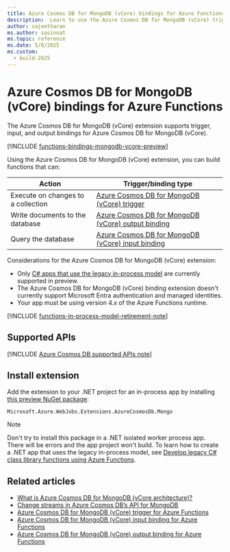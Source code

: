```yaml
---
title: Azure Cosmos DB for MongoDB (vCore) bindings for Azure Functions
description:  Learn to use the Azure Cosmos DB for MongoDB (vCore) trigger in Azure Functions.
author: sajeetharan
ms.author: sasinnat
ms.topic: reference
ms.date: 5/8/2025
ms.custom: 
  - build-2025
---
```


# Azure Cosmos DB for MongoDB (vCore) bindings for Azure Functions

The Azure Cosmos DB for MongoDB (vCore) extension supports trigger, input, and output bindings for Azure Cosmos DB for MongoDB (vCore). 

[!INCLUDE [functions-bindings-mongodb-vcore-preview](../../includes/functions-bindings-mongodb-vcore-preview.md)]

Using the Azure Cosmos DB for MongoDB (vCore) extension, you can build functions that can:

| Action  | Trigger/binding type |
|---------|-----------|
| Execute on changes to a collection | [Azure Cosmos DB for MongoDB (vCore) trigger](functions-bindings-mongodb-vcore-trigger.md) |
| Write documents to the database | [Azure Cosmos DB for MongoDB (vCore) output binding](functions-bindings-mongodb-vcore-output.md)| 
| Query the database | [Azure Cosmos DB for MongoDB (vCore) input binding](functions-bindings-mongodb-vcore-input.md) |

Considerations for the Azure Cosmos DB for MongoDB (vCore) extension:
+ Only [C# apps that use the legacy in-process model](./functions-dotnet-class-library.md) are currently supported in preview.
+ The Azure Cosmos DB for MongoDB (vCore) binding extension doesn't currently support Microsoft Entra authentication and managed identities. 
+ Your app must be using version 4.x of the Azure Functions runtime.

[!INCLUDE [functions-in-process-model-retirement-note](../../includes/functions-in-process-model-retirement-note.md)]

## Supported APIs

[!INCLUDE [Azure Cosmos DB supported APIs note](../../includes/functions-cosmosdb-sqlapi-note.md)]

## Install extension 

Add the extension to your .NET project for an in-process app by installing [this preview NuGet package](https://www.nuget.org/packages/Microsoft.Azure.WebJobs.Extensions.AzureCosmosDb.Mongo/1.1.0-preview):

`Microsoft.Azure.WebJobs.Extensions.AzureCosmosDb.Mongo`

>[!NOTE]  
>Don't try to install this package in a .NET isolated worker process app. There will be errors and the app project won't build. To learn how to create a .NET app that uses the legacy in-process model, see [Develop legacy C# class library functions using Azure Functions](functions-dotnet-class-library.md#develop-legacy-c-class-library-functions-using-azure-functions).

## Related articles
 
- [What is Azure Cosmos DB for MongoDB (vCore architecture)?](/azure/cosmos-db/mongodb/vcore/introduction)
- [Change streams in Azure Cosmos DB’s API for MongoDB](/azure/cosmos-db/mongodb/change-streams)
- [Azure Cosmos DB for MongoDB (vCore) trigger for Azure Functions](functions-bindings-mongodb-vcore-trigger.md)
- [Azure Cosmos DB for MongoDB (vCore) input binding for Azure Functions](functions-bindings-mongodb-vcore-input.md)
- [Azure Cosmos DB for MongoDB (vCore) output binding for Azure Functions](functions-bindings-mongodb-vcore-output.md)
